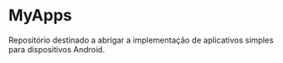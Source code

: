 # MyApps

Repositório destinado a abrigar a implementação de aplicativos simples para dispositivos Android.
